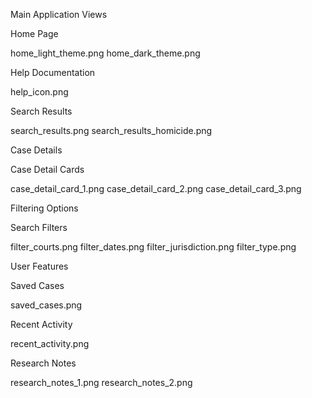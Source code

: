 Main Application Views

Home Page

home_light_theme.png
home_dark_theme.png


Help Documentation

help_icon.png


Search Results

search_results.png
search_results_homicide.png



Case Details

Case Detail Cards

case_detail_card_1.png
case_detail_card_2.png
case_detail_card_3.png



Filtering Options

Search Filters

filter_courts.png
filter_dates.png
filter_jurisdiction.png
filter_type.png



User Features

Saved Cases

saved_cases.png


Recent Activity

recent_activity.png


Research Notes

research_notes_1.png
research_notes_2.png